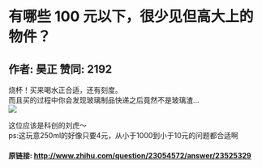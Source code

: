 # 有哪些 100 元以下，很少见但高大上的物件？
## 作者: 昊正  赞同: 2192
烧杯！买来喝水正合适，还有刻度。  
而且买的过程中你会发现玻璃制品快递之后竟然不是玻璃渣…  
![](http://pic2.zhimg.com/726f929e337342ae2880e9df28481278_b.jpg)

 这位应该是科创的刘虎～  
ps:这玩意250ml的好像只要4元，从小于1000到小于10元的问题都合适啊

#### 原链接: http://www.zhihu.com/question/23054572/answer/23525329